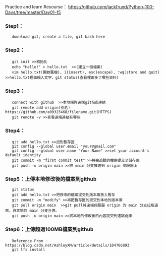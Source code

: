 Practice and learn 
Resourse： https://github.com/jackfrued/Python-100-Days/tree/master/Day01-15 

### Step1：
       download git, create a file, git bash here

### Step2：
       git init >>初始化
       echo "Hello!" > hello.txt  >>(建立一個檔案)
       vim hello.txt(開啟舊檔), i(insert), esc(escape), :wq(store and quit)  >>hello.txt裡面輸入文字，git status(查看裡面多了哪些資料)
       
### Step3：
       connect with github  >>本地端與遠端github連結
       git remote add origin(別名) https://github.com/a09323468/filename.git(HTTPS)
       git remote -v >>查看遠端連結有哪些
       
### Step4：
       git add hello.txt >>加到暫存區
       git config --global user.email "your@gmail.com"
       git config --global user.name "Your Name" >>set your account's default identity
       git commit -m "first commit test" >>將被追蹤的檔案提交至儲存庫 
       git push -u origin main >>將 main 分支推送到 origin 伺服器上
       
### Step5：上傳本地修改後的檔案到github
       git status
       git add hello.txt >>把修改的檔案提交到版本庫放入暫存
       git commit -m "modify" >>再把暫存區的提交到本地的版本庫
       git pull origin main  >>git pull將遠端伺服器 origin 的 main 分支拉取過來，與本地的 main 分支合併。
       git push -u origin main >>將本地的修改後的內容提交到遠端倉庫
       
### Step6：上傳超過100MB檔案到github
       Reference From ： https://blog.csdn.net/AshleyXM/article/details/104766893
       git lfs install

